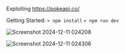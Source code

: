 Exploiting https://pokeapi.co/

Getting Started:
`> npm install`
`> npm run dev `


![Screenshot 2024-12-11 024208](https://github.com/user-attachments/assets/d4aecdaf-2680-441f-a8a0-66a3a71b89ab)

![Screenshot 2024-12-11 024306](https://github.com/user-attachments/assets/97bf23f1-78b6-4b4b-9ee9-4244419da6fe)
